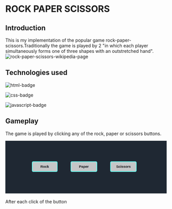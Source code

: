 # **ROCK PAPER SCISSORS**

## **Introduction**
This is my implementation of the popular game rock-paper-scissors.Traditionally the game is played by 2 "in which each player simultaneously forms one of three shapes with an outstretched hand". ![rock-paper-scissors-wikipedia-page](https://en.wikipedia.org/wiki/Rock_paper_scissors)

## **Technologies used**

![html-badge](https://img.shields.io/badge/HTML5-E34F26?style=for-the-badge&logo=html5&logoColor=white)

![css-badge](https://img.shields.io/badge/CSS3-1572B6?style=for-the-badge&logo=css3&logoColor=white)

![javascript-badge](https://img.shields.io/badge/JavaScript-F7DF1E?style=for-the-badge&logo=javascript&logoColor=black)

## **Gameplay**
The game is played by clicking any of the rock, paper or scissors buttons. 

![rpsbuttons](readme-img/rpsbuttons.png)

After each click of the button

